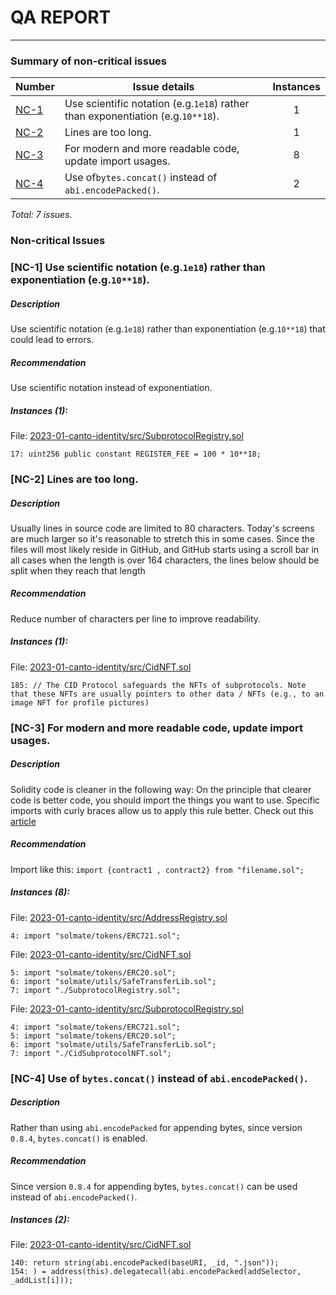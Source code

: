 # QA REPORT

---

### Summary of non-critical issues


| Number       | Issue details                                                                   | Instances |
| -------------- | --------------------------------------------------------------------------------- | :---------: |
| [NC-1](#NC3) | Use scientific notation (e.g.`1e18`) rather than exponentiation (e.g.`10**18`). |     1     |
| [NC-2](#NC4) | Lines are too long.                                                             |     1     |
| [NC-3](#NC5) | For modern and more readable code, update import usages.                        |     8     |
| [NC-4](#NC7) | Use of`bytes.concat()` instead of `abi.encodePacked()`.                         |     2     |

*Total: 7 issues.*

### Non-critical Issues

### <a id=NC3>[NC-1]</a> Use scientific notation (e.g.`1e18`) rather than exponentiation (e.g.`10**18`).

##### Description

Use scientific notation (e.g.`1e18`) rather than exponentiation (e.g.`10**18`) that could lead to errors.

##### Recommendation

Use scientific notation instead of exponentiation.

##### *Instances (1):*

File: [2023-01-canto-identity/src/SubprotocolRegistry.sol](https://github.com/code-423n4/2023-01-canto-identity/blob/main/src/SubprotocolRegistry.sol#L17 )

```solidity
17: uint256 public constant REGISTER_FEE = 100 * 10**18;
```

### <a id=NC4>[NC-2]</a> Lines are too long.

##### Description

Usually lines in source code are limited to 80 characters. Today's screens are much larger so it's reasonable to stretch this in some cases. Since the files will most likely reside in GitHub, and GitHub starts using a scroll bar in all cases when the length is over 164 characters, the lines below should be split when they reach that length

##### Recommendation

Reduce number of characters per line to improve readability.

##### *Instances (1):*

File: [2023-01-canto-identity/src/CidNFT.sol](https://github.com/code-423n4/2023-01-canto-identity/blob/main/src/CidNFT.sol#L185 )

```solidity
185: // The CID Protocol safeguards the NFTs of subprotocols. Note that these NFTs are usually pointers to other data / NFTs (e.g., to an image NFT for profile pictures)
```

### <a id=NC5>[NC-3]</a> For modern and more readable code, update import usages.

##### Description

Solidity code is cleaner in the following way: On the principle that clearer code is better code, you should import the things you want to use. Specific imports with curly braces allow us to apply this rule better. Check out this [article](https://betterprogramming.pub/solidity-tutorial-all-about-imports-c65110e41f3a)

##### Recommendation

Import like this: `import {contract1 , contract2} from "filename.sol";`

##### *Instances (8):*

File: [2023-01-canto-identity/src/AddressRegistry.sol](https://github.com/code-423n4/2023-01-canto-identity/blob/main/src/AddressRegistry.sol#L4 )

```solidity
4: import "solmate/tokens/ERC721.sol";
```

File: [2023-01-canto-identity/src/CidNFT.sol](https://github.com/code-423n4/2023-01-canto-identity/blob/main/src/CidNFT.sol#L5 )

```solidity
5: import "solmate/tokens/ERC20.sol";
6: import "solmate/utils/SafeTransferLib.sol";
7: import "./SubprotocolRegistry.sol";
```

File: [2023-01-canto-identity/src/SubprotocolRegistry.sol](https://github.com/code-423n4/2023-01-canto-identity/blob/main/src/SubprotocolRegistry.sol#L4 )

```solidity
4: import "solmate/tokens/ERC721.sol";
5: import "solmate/tokens/ERC20.sol";
6: import "solmate/utils/SafeTransferLib.sol";
7: import "./CidSubprotocolNFT.sol";
```

### <a id=NC7>[NC-4]</a> Use of `bytes.concat()` instead of `abi.encodePacked()`.

##### Description

Rather than using `abi.encodePacked` for appending bytes, since version `0.8.4`, `bytes.concat()` is enabled.

##### Recommendation

Since version `0.8.4` for appending bytes, `bytes.concat()` can be used instead of `abi.encodePacked()`.

##### *Instances (2):*

File: [2023-01-canto-identity/src/CidNFT.sol](https://github.com/code-423n4/2023-01-canto-identity/blob/main/src/CidNFT.sol#L140 )

```solidity
140: return string(abi.encodePacked(baseURI, _id, ".json"));
154: ) = address(this).delegatecall(abi.encodePacked(addSelector, _addList[i]));
```
